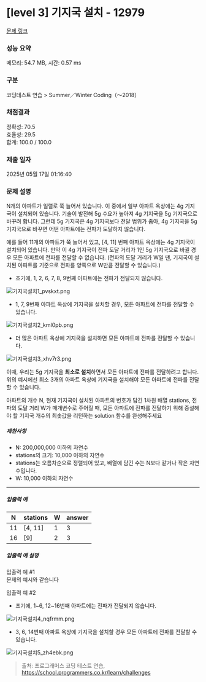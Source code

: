 # [level 3] 기지국 설치 - 12979 

[문제 링크](https://school.programmers.co.kr/learn/courses/30/lessons/12979) 

### 성능 요약

메모리: 54.7 MB, 시간: 0.57 ms

### 구분

코딩테스트 연습 > Summer／Winter Coding（～2018）

### 채점결과

정확성: 70.5<br/>효율성: 29.5<br/>합계: 100.0 / 100.0

### 제출 일자

2025년 05월 17일 01:16:40

### 문제 설명

<p>N개의 아파트가 일렬로 쭉 늘어서 있습니다. 이 중에서 일부 아파트 옥상에는 4g 기지국이 설치되어 있습니다. 기술이 발전해 5g 수요가 높아져 4g 기지국을 5g 기지국으로 바꾸려 합니다. 그런데 5g 기지국은 4g 기지국보다 전달 범위가 좁아, 4g 기지국을 5g 기지국으로 바꾸면 어떤 아파트에는 전파가 도달하지 않습니다.</p>

<p>예를 들어 11개의 아파트가 쭉 늘어서 있고, [4, 11] 번째 아파트 옥상에는 4g 기지국이 설치되어 있습니다. 만약 이 4g 기지국이 전파 도달 거리가 1인 5g 기지국으로 바뀔 경우 모든 아파트에 전파를 전달할 수 없습니다. (전파의 도달 거리가 W일 땐, 기지국이 설치된 아파트를 기준으로 전파를 양쪽으로 W만큼 전달할 수 있습니다.)</p>

<ul>
<li>초기에, 1, 2, 6, 7, 8, 9번째 아파트에는 전파가 전달되지 않습니다.</li>
</ul>

<p><img src="https://grepp-programmers.s3.ap-northeast-2.amazonaws.com/files/production/fcb45e06-ebb2-4d93-98cc-b6203185e933/%E1%84%80%E1%85%B5%E1%84%8C%E1%85%B5%E1%84%80%E1%85%AE%E1%86%A8%E1%84%89%E1%85%A5%E1%86%AF%E1%84%8E%E1%85%B51_pvskxt.png" title="" alt="기지국설치1_pvskxt.png"></p>

<ul>
<li>1, 7, 9번째 아파트 옥상에 기지국을 설치할 경우, 모든 아파트에 전파를 전달할 수 있습니다.</li>
</ul>

<p><img src="https://grepp-programmers.s3.ap-northeast-2.amazonaws.com/files/production/dd31ddb8-f50d-404c-a6f5-8d6a1d88f620/%E1%84%80%E1%85%B5%E1%84%8C%E1%85%B5%E1%84%80%E1%85%AE%E1%86%A8%E1%84%89%E1%85%A5%E1%86%AF%E1%84%8E%E1%85%B52_kml0pb.png" title="" alt="기지국설치2_kml0pb.png"></p>

<ul>
<li>더 많은 아파트 옥상에 기지국을 설치하면 모든 아파트에 전파를 전달할 수 있습니다.</li>
</ul>

<p><img src="https://grepp-programmers.s3.ap-northeast-2.amazonaws.com/files/production/f5801b12-f683-422d-b26f-5e23e72915dc/%E1%84%80%E1%85%B5%E1%84%8C%E1%85%B5%E1%84%80%E1%85%AE%E1%86%A8%E1%84%89%E1%85%A5%E1%86%AF%E1%84%8E%E1%85%B53_xhv7r3.png" title="" alt="기지국설치3_xhv7r3.png"></p>

<p>이때, 우리는 5g 기지국을 <strong>최소로 설치</strong>하면서 모든 아파트에 전파를 전달하려고 합니다. 위의 예시에선 최소 3개의 아파트 옥상에 기지국을 설치해야 모든 아파트에 전파를 전달할 수 있습니다.</p>

<p>아파트의 개수 N, 현재 기지국이 설치된 아파트의 번호가 담긴 1차원 배열 stations, 전파의 도달 거리 W가 매개변수로 주어질 때, 모든 아파트에 전파를 전달하기 위해 증설해야 할 기지국 개수의 최솟값을 리턴하는 solution 함수를 완성해주세요</p>

<h5>제한사항</h5>

<ul>
<li>N: 200,000,000 이하의 자연수</li>
<li>stations의 크기: 10,000 이하의 자연수</li>
<li>stations는 오름차순으로 정렬되어 있고, 배열에 담긴 수는 N보다 같거나 작은 자연수입니다.</li>
<li>W: 10,000 이하의 자연수</li>
</ul>

<hr>

<h5>입출력 예</h5>
<table class="table">
        <thead><tr>
<th>N</th>
<th>stations</th>
<th>W</th>
<th>answer</th>
</tr>
</thead>
        <tbody><tr>
<td>11</td>
<td>[4, 11]</td>
<td>1</td>
<td>3</td>
</tr>
<tr>
<td>16</td>
<td>[9]</td>
<td>2</td>
<td>3</td>
</tr>
</tbody>
      </table>
<h5>입출력 예 설명</h5>

<p>입출력 예 #1<br>
문제의 예시와 같습니다</p>

<p>입출력 예 #2</p>

<ul>
<li>초기에, 1~6, 12~16번째 아파트에는 전파가 전달되지 않습니다.</li>
</ul>

<p><img src="https://grepp-programmers.s3.ap-northeast-2.amazonaws.com/files/production/1d766102-f684-4643-bea2-02daea82e710/%E1%84%80%E1%85%B5%E1%84%8C%E1%85%B5%E1%84%80%E1%85%AE%E1%86%A8%E1%84%89%E1%85%A5%E1%86%AF%E1%84%8E%E1%85%B54_nqfrmm.png" title="" alt="기지국설치4_nqfrmm.png"></p>

<ul>
<li>3, 6, 14번째 아파트 옥상에 기지국을 설치할 경우 모든 아파트에 전파를 전달할 수 있습니다.</li>
</ul>

<p><img src="https://grepp-programmers.s3.ap-northeast-2.amazonaws.com/files/production/bc7d4fdb-cb48-4f45-b2eb-977cfb2c54dd/%E1%84%80%E1%85%B5%E1%84%8C%E1%85%B5%E1%84%80%E1%85%AE%E1%86%A8%E1%84%89%E1%85%A5%E1%86%AF%E1%84%8E%E1%85%B55_zh4ebk.png" title="" alt="기지국설치5_zh4ebk.png"></p>


> 출처: 프로그래머스 코딩 테스트 연습, https://school.programmers.co.kr/learn/challenges